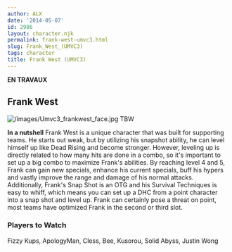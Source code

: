```yaml
---
author: ALX
date: '2014-05-07'
id: 2986
layout: character.njk
permalink: frank-west-umvc3.html
slug: Frank_West_(UMVC3)
tags: character
title: Frank West (UMVC3)
---
```


**EN TRAVAUX**

## Frank West

![](/images/Umvc3_frankwest_face.jpg "/images/Umvc3_frankwest_face.jpg")
TBW

**In a nutshell** Frank West is a unique character that was built for
supporting teams. He starts out weak, but by utilizing his snapshot
ability, he can level himself up like Dead Rising and become stronger.
However, leveling up is directly related to how many hits are done in a
combo, so it's important to set up a big combo to maximize Frank's
abilities. By reaching level 4 and 5, Frank can gain new specials,
enhance his current specials, buff his hypers and vastly improve the
range and damage of his normal attacks. Additionally, Frank's Snap Shot
is an OTG and his Survival Techniques is easy to whiff, which means you
can set up a DHC from a point character into a snap shot and level up.
Frank can certainly pose a threat on point, most teams have optimized
Frank in the second or third slot.

### Players to Watch

Fizzy Kups, ApologyMan, Cless, Bee, Kusorou, Solid Abyss, Justin Wong
